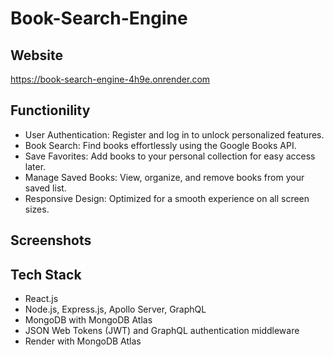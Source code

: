 # Book-Search-Engine

## Website
https://book-search-engine-4h9e.onrender.com

## Functionility
- User Authentication: Register and log in to unlock personalized features.
- Book Search: Find books effortlessly using the Google Books API.
- Save Favorites: Add books to your personal collection for easy access later.
- Manage Saved Books: View, organize, and remove books from your saved list.
- Responsive Design: Optimized for a smooth experience on all screen sizes.

## Screenshots


## Tech Stack

- React.js
- Node.js, Express.js, Apollo Server, GraphQL
- MongoDB with MongoDB Atlas
- JSON Web Tokens (JWT) and GraphQL authentication middleware
- Render with MongoDB Atlas

